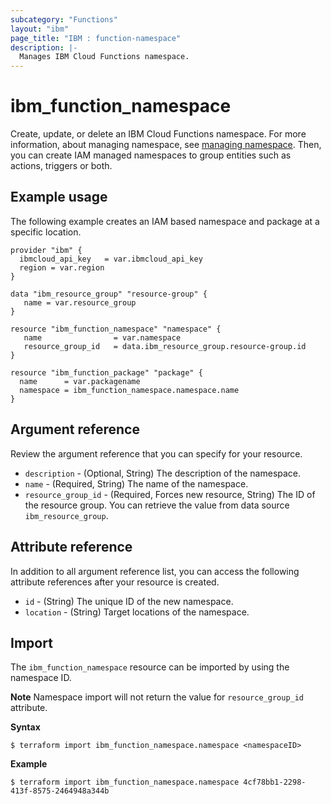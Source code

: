 ```yaml
---
subcategory: "Functions"
layout: "ibm"
page_title: "IBM : function-namespace"
description: |-
  Manages IBM Cloud Functions namespace.
---
```


# ibm_function_namespace

Create, update, or delete an IBM Cloud Functions namespace. For more information, about managing namespace, see [managing namespace](https://cloud.ibm.com/docs/openwhisk?topic=openwhisk-namespaces). Then, you can create IAM managed namespaces to group entities such as actions, triggers or both.

## Example usage
The following example creates an IAM based namespace and package at a specific location.

```
provider "ibm" {
  ibmcloud_api_key   = var.ibmcloud_api_key
  region = var.region
}

data "ibm_resource_group" "resource-group" {
   name = var.resource_group
}

resource "ibm_function_namespace" "namespace" {
   name                = var.namespace
   resource_group_id   = data.ibm_resource_group.resource-group.id
}

resource "ibm_function_package" "package" {
  name      = var.packagename
  namespace = ibm_function_namespace.namespace.name
}
```


## Argument reference
Review the argument reference that you can specify for your resource. 

- `description` - (Optional, String) The description of the namespace.
- `name` - (Required, String) The name of the namespace.
- `resource_group_id` - (Required, Forces new resource, String) The ID of the resource group.  You can retrieve the value from data source `ibm_resource_group`.


## Attribute reference
In addition to all argument reference list, you can access the following attribute references after your resource is created.

- `id` - (String) The unique ID of the new namespace.
- `location` - (String) Target locations of the namespace.

## Import
The `ibm_function_namespace` resource can be imported by using the namespace ID.

**Note** 
Namespace import will not return the value for `resource_group_id` attribute.


**Syntax**

```
$ terraform import ibm_function_namespace.namespace <namespaceID>

```

**Example**

```
$ terraform import ibm_function_namespace.namespace 4cf78bb1-2298-413f-8575-2464948a344b

```



